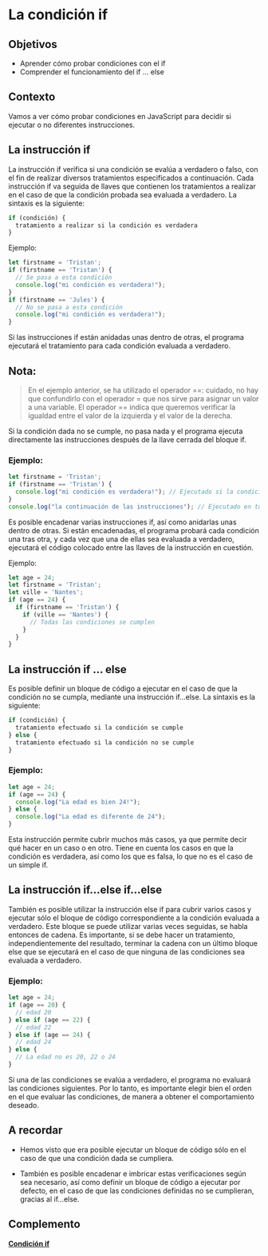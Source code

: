 # La condición if

## Objetivos

- Aprender cómo probar condiciones con el if
- Comprender el funcionamiento del if ... else

## Contexto

Vamos a ver cómo probar condiciones en JavaScript para decidir si ejecutar o no diferentes instrucciones.

## La instrucción if

La instrucción if verifica si una condición se evalúa a verdadero o falso, con el fin de realizar diversos tratamientos especificados a continuación. Cada instrucción if va seguida de llaves que contienen los tratamientos a realizar en el caso de que la condición probada sea evaluada a verdadero. La sintaxis es la siguiente:

```javascript
if (condición) {
  tratamiento a realizar si la condición es verdadera
}
```

Ejemplo:

```javascript
let firstname = 'Tristan';
if (firstname == 'Tristan') {
  // Se pasa a esta condición
  console.log("mi condición es verdadera!");
}
if (firstname == 'Jules') {
  // No se pasa a esta condición
  console.log("mi condición es verdadera!");
}
```

Si las instrucciones if están anidadas unas dentro de otras, el programa ejecutará el tratamiento para cada condición evaluada a verdadero.

## Nota:

>En el ejemplo anterior, se ha utilizado el operador ==: cuidado, no hay que confundirlo con el operador = que nos sirve para asignar un valor a una variable. El operador == indica que queremos verificar la igualdad entre el valor de la izquierda y el valor de la derecha.

Si la condición dada no se cumple, no pasa nada y el programa ejecuta directamente las instrucciones después de la llave cerrada del bloque if.

### Ejemplo:

```javascript
let firstname = 'Tristan';
if (firstname == 'Tristan') {
  console.log("mi condición es verdadera!"); // Ejecutado si la condición se cumple
}
console.log("la continuación de las instrucciones"); // Ejecutado en todos los casos
```

Es posible encadenar varias instrucciones if, así como anidarlas unas dentro de otras. Si están encadenadas, el programa probará cada condición una tras otra, y cada vez que una de ellas sea evaluada a verdadero, ejecutará el código colocado entre las llaves de la instrucción en cuestión.

Ejemplo:

```javascript
let age = 24;
let firstname = 'Tristan';
let ville = 'Nantes';
if (age == 24) {
  if (firstname == 'Tristan') {
    if (ville == 'Nantes') {
      // Todas las condiciones se cumplen
    }
  }
}
```

## La instrucción if ... else

Es posible definir un bloque de código a ejecutar en el caso de que la condición no se cumpla, mediante una instrucción if...else. La sintaxis es la siguiente:

```javascript
if (condición) {
  tratamiento efectuado si la condición se cumple
} else {
  tratamiento efectuado si la condición no se cumple
}
```

### Ejemplo:

```javascript
let age = 24;
if (age == 24) {
  console.log("La edad es bien 24!");
} else {
  console.log("La edad es diferente de 24");
}
```

Esta instrucción permite cubrir muchos más casos, ya que permite decir qué hacer en un caso o en otro. Tiene en cuenta los casos en que la condición es verdadera, así como los que es falsa, lo que no es el caso de un simple if.

## La instrucción if...else if...else

También es posible utilizar la instrucción else if para cubrir varios casos y ejecutar sólo el bloque de código correspondiente a la condición evaluada a verdadero. Este bloque se puede utilizar varias veces seguidas, se habla entonces de cadena. Es importante, si se debe hacer un tratamiento, independientemente del resultado, terminar la cadena con un último bloque else que se ejecutará en el caso de que ninguna de las condiciones sea evaluada a verdadero.

### Ejemplo:

```javascript
let age = 24;
if (age == 20) {
  // edad 20
} else if (age == 22) {
  // edad 22
} else if (age == 24) {
  // edad 24
} else {
  // La edad no es 20, 22 o 24
}
```

Si una de las condiciones se evalúa a verdadero, el programa no evaluará las condiciones siguientes. Por lo tanto, es importante elegir bien el orden en el que evaluar las condiciones, de manera a obtener el comportamiento deseado.

## A recordar

- Hemos visto que era posible ejecutar un bloque de código sólo en el caso de que una condición dada se cumpliera.

- También es posible encadenar e imbricar estas verificaciones según sea necesario, así como definir un bloque de código a ejecutar por defecto, en el caso de que las condiciones definidas no se cumplieran, gracias al if...else.

## Complemento

**[Condición if](https://developer.mozilla.org/fr/docs/Web/JavaScript/Reference/Statements/if...else)**